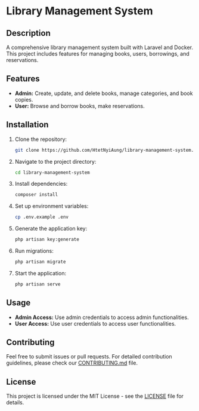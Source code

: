 # Library Management System

## Description

A comprehensive library management system built with Laravel and Docker. This project includes features for managing books, users, borrowings, and reservations.

## Features

- **Admin:** Create, update, and delete books, manage categories, and book copies.
- **User:** Browse and borrow books, make reservations.

## Installation

1. Clone the repository:
    ```bash
    git clone https://github.com/HtetNyiAung/library-management-system.git
    ```

2. Navigate to the project directory:
    ```bash
    cd library-management-system
    ```

3. Install dependencies:
    ```bash
    composer install
    ```

4. Set up environment variables:
    ```bash
    cp .env.example .env
    ```

5. Generate the application key:
    ```bash
    php artisan key:generate
    ```

6. Run migrations:
    ```bash
    php artisan migrate
    ```

7. Start the application:
    ```bash
    php artisan serve
    ```

## Usage

- **Admin Access:** Use admin credentials to access admin functionalities.
- **User Access:** Use user credentials to access user functionalities.

## Contributing

Feel free to submit issues or pull requests. For detailed contribution guidelines, please check our [CONTRIBUTING.md](CONTRIBUTING.md) file.

## License

This project is licensed under the MIT License - see the [LICENSE](LICENSE) file for details.
